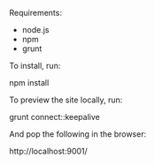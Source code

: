 Requirements:

- node.js
- npm
- grunt

To install, run:

  npm install

To preview the site locally, run:

  grunt connect::keepalive

And pop the following in the browser:

  http://localhost:9001/